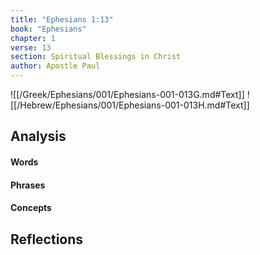 ```yaml
---
title: "Ephesians 1:13"
book: "Ephesians"
chapter: 1
verse: 13
section: Spiritual Blessings in Christ
author: Apostle Paul
---
```

![[/Greek/Ephesians/001/Ephesians-001-013G.md#Text]]
![[/Hebrew/Ephesians/001/Ephesians-001-013H.md#Text]]

## Analysis

#### Words

#### Phrases

#### Concepts

## Reflections
